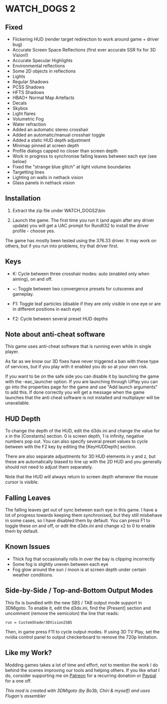 WATCH_DOGS 2
============

Fixed
-----
- Flickering HUD (render target redirection to work around game + driver bug)
- Accurate Screen Space Reflections (first ever accurate SSR fix for 3D Vision!)
- Accurate Specular Highlights
- Environmental reflections
- Some 2D objects in reflections
- Lights
- Regular Shadows
- PCSS Shadows
- HFTS Shadows
- HBAO+ Normal Map Artefacts
- Decals
- Skybox
- Light flares
- Volumetric Fog
- Water refraction
- Added an automatic stereo crosshair
- Added an automatic/manual crosshair toggle
- Added a static HUD depth adjustment
- Minimap pinned at screen depth
- Profile dialogs capped no closer than screen depth
- Work in progress to synchronise falling leaves between each eye (see below)
- Fixed the "strange blue glitch" at light volume boundaries
- Targetting lines
- Lighting on walls in nethack vision
- Glass panels in nethack vision

Installation
------------
1. Extract the zip file under WATCH_DOGS2\bin

2. Launch the game. The first time you run it (and again after any driver
   update) you will get a UAC prompt for Rundll32 to install the driver
   profile - choose yes.

The game has mostly been tested using the 376.33 driver. It may work on others,
but if you run into problems, try that driver first.

Keys
----
- K: Cycle between three crosshair modes: auto (enabled only when aiming), on
  and off.

- ~: Toggle between two convergence presets for cutscenes and gameplay.

- F1: Toggle leaf particles (disable if they are only visible in one eye or are
  in different positions in each eye)

- F2: Cycle between several preset HUD depths

Note about anti-cheat software
------------------------------
This game uses anti-cheat software that is running even while in single player.

As far as we know our 3D fixes have never triggered a ban with these type of
services, but if you play with it enabled you do so at your own risk.

If you want to be on the safe side you can disable it by launching the game
with the -eac_launcher option. If you are launching through UPlay you can go
into the properties page for the game and use "Add launch arguments" to add
this. If done correctly you will get a message when the game launches that the
anti cheat software is not installed and multiplayer will be unavailable.

HUD Depth
---------
To change the depth of the HUD, edit the d3dx.ini and change the value for x in
the [Constants] section. 0 is screen depth, 1 is infinity, negative numbers pop
out. You can also specify several preset values to cycle between with the F2
key by editing the [KeyHUDDepth] section.

There are also separate adjustments for 3D HUD elements in y and z, but these
are automatically biased to line up with the 2D HUD and you generally should
not need to adjust them separately.

Note that the HUD will always return to screen depth whenever the mouse cursor
is visible.

Falling Leaves
--------------
The falling leaves get out of sync between each eye in this game. I have a lot
of progress towards keeping them synchronised, but they still misbehave in some
cases, so I have disabled them by default. You can press F1 to toggle these on
and off, or edit the d3dx.ini and change x2 to 0 to enable them by default.

Known Issues
------------
- Thick fog that occasionally rolls in over the bay is clipping incorrectly
- Some fog is slightly uneven between each eye
- Fog glow around the sun / moon is at screen depth under certain weather
  conditions.

Side-by-Side / Top-and-Bottom Output Modes
------------------------------------------
This fix is bundled with the new SBS / TAB output mode support in 3DMigoto. To
enable it, edit the d3dx.ini, find the [Present] section and uncomment (remove
the semicolon) the line that reads:

    run = CustomShader3DVision2SBS

Then, in game press F11 to cycle output modes. If using 3D TV Play, set the
nvidia control panel to output checkerboard to remove the 720p limitation.

Like my Work?
-------------
Modding games takes a lot of time and effort, not to mention the work I do
behind the scenes improving our tools and helping others. If you like what I
do, consider supporting me on [Patreon](https://www.patreon.com/DarkStarSword)
for a recurring donation or [Paypal](https://www.paypal.me/DarkStarSword) for a
one off.

_This mod is created with 3DMigoto (by Bo3b, Chiri & myself) and uses Flugan's
assembler_
